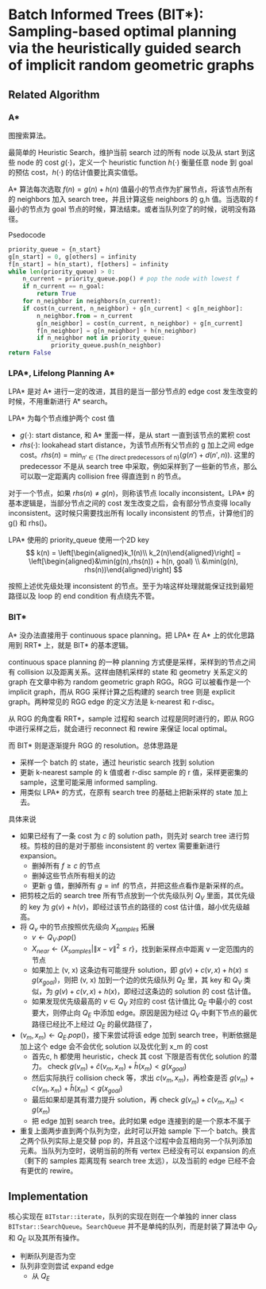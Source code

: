# Batch Informed Trees (BIT*): Sampling-based optimal planning via the heuristically guided search of implicit random geometric graphs
## Related Algorithm
### A*
图搜索算法。

最简单的 Heuristic Search，维护当前 search 过的所有 node 以及从 start 到这些 node 的 cost $g(\cdot)$，定义一个 heuristic function $h(\cdot)$ 衡量任意 node 到 goal 的预估 cost，$h(\cdot)$ 的估计值要比真实值低。

A* 算法每次选取 $f(n)=g(n)+h(n)$ 值最小的节点作为扩展节点，将该节点所有的 neighbors 加入 search tree，并且计算这些 neighbors 的 g,h 值。当选取的 f 最小的节点为 goal 节点的时候，算法结束。或者当队列空了的时候，说明没有路径。

Psedocode
```python
priority_queue = {n_start}
g[n_start] = 0, g[others] = infinity
f[n_start] = h(n_start), f[others] = infinity
while len(priority_queue) > 0:
    n_current = priority_queue.pop() # pop the node with lowest f
    if n_current == n_goal: 
        return True
    for n_neighbor in neighbors(n_current):
    if cost(n_current, n_neighbor) + g[n_current] < g[n_neighbor]:
        n_neighbor.from = n_current
        g[n_neighbor] = cost(n_current, n_neighbor) + g[n_current]
        f[n_neighbor] = g[n_neighbor] + h(n_neighbor)
        if n_neighbor not in priority_queue:
            priority_queue.push(n_neighbor)
return False
```

### LPA*, Lifelong Planning A*
LPA* 是对 A* 进行一定的改进，其目的是当一部分节点的 edge cost 发生改变的时候，不用重新进行 A* search。

LPA* 为每个节点维护两个 cost 值
- $g(\cdot)$: start distance, 和 A* 里面一样，是从 start 一直到该节点的累积 cost
- $rhs(\cdot)$: lookahead start distance，为该节点所有父节点的 g 加上之间 edge cost。$rhs(n) = \min_{n'\in \{\text{The direct predecessors of n}\}}(g(n') + d(n', n))$. 这里的 predecessor 不是从 search tree 中采取，例如采样到了一些新的节点，那么可以取一定距离内 collision free 得直连到 n 的节点。

对于一个节点，如果 $rhs(n)\neq g(n)$，则称该节点 locally inconsistent。LPA* 的基本逻辑是，当部分节点之间的 cost 发生改变之后，会有部分节点变得 locally inconsistent。这时候只需要找出所有 locally inconsistent 的节点，计算他们的 g() 和 rhs()。

LPA* 使用的 priority_queue 使用一个2D key
$$
k(n) = \left[\begin{aligned}k_1(n)\\ k_2(n)\end{aligned}\right] = \left[\begin{aligned}&\min(g(n),rhs(n)) + h(n, goal) \\ &\min(g(n), rhs(n))\end{aligned}\right]
$$

按照上述优先级处理 inconsistent 的节点。至于为啥这样处理就能保证找到最短路径以及 loop 的 end condition 有点绕先不管。


### BIT*
A* 没办法直接用于 continuous space planning。把 LPA* 在 A* 上的优化思路用到 RRT* 上，就是 BIT* 的基本逻辑。

continuous space planning 的一种 planning 方式便是采样，采样到的节点之间有 collision 以及距离关系。这样由随机采样的 state 和 geometry 关系定义的 graph 在文章中称为 random geometric graph RGG。RGG 可以被看作是一个 implicit graph，而从 RGG 采样计算之后构建的 search tree 则是 explicit graph。两种常见的 RGG edge 的定义方法是 k-nearest 和 r-disc。

从 RGG 的角度看 RRT*，sample 过程和 search 过程是同时进行的，即从 RGG 中进行采样之后，就会进行 reconnect 和 rewire 来保证 local optimal。

而 BIT* 则是逐渐提升 RGG 的 resolution。总体思路是
- 采样一个 batch 的 state，通过 heuristic search 找到 solution
- 更新 k-nearest sample 的 k 值或者 r-disc sample 的 r 值，采样更密集的 sample，这里可能采用 informed sampling.
- 用类似 LPA* 的方式，在原有 search tree 的基础上把新采样的 state 加上去。

具体来说
- 如果已经有了一条 cost 为 $c$ 的 solution path，则先对 search tree 进行剪枝。剪枝的目的是对于那些 inconsistent 的 vertex 需要重新进行 expansion。
    - 删掉所有 $f\geq c$ 的节点
    - 删掉这些节点所有相关的边
    - 更新 g 值，删掉所有 $g=\inf$ 的节点，并把这些点看作是新采样的点。
- 把剪枝之后的 search tree 所有节点放到一个优先级队列 $Q_V$ 里面，其优先级的 key 为 $g(v)+h(v)$，即经过该节点的路径的 cost 估计值，越小优先级越高。
- 将 $Q_v$ 中的节点按照优先级向 $X_{samples}$ 拓展
    - $v \leftarrow Q_V.pop()$
    - $X_{near}\leftarrow \{X_{samples} | \lVert x-v\rVert^2\leq r\}$，找到新采样点中距离 v 一定范围内的节点
    - 如果加上 (v, x) 这条边有可能提升 solution，即 $g(v) + c(v,x) + h(x)\leq g(x_{goal})$，则把 (v, x) 加到一个边的优先级队列 $Q_E$ 里，其 key 和 $Q_V$ 类似，为 $g(v) + c(v, x) + h(x)$，即经过这条边的 solution 的 cost 估计值。
    - 如果发现优先级最高的 $v\in Q_V$ 对应的 cost 估计值比 $Q_E$ 中最小的 cost 要大，则停止向 $Q_E$ 中添加 edge。原因是因为经过 $Q_V$ 中剩下节点的最优路径已经比不上经过 $Q_E$ 的最优路径了，
- $(v_m, x_m)\leftarrow Q_E.pop()$，接下来尝试将该 edge 加到 search tree，判断依据是加上这个 edge 会不会优化 solution 以及优化到 x_m 的 cost
    - 首先c, h 都使用 heuristic，check 其 cost 下限是否有优化 solution 的潜力。 check $g(v_m) + \hat{c}(v_m, x_m) + \hat{h}(x_m) < g(x_{goal})$
    - 然后实际执行 collision check 等，求出 $c(v_m, x_m)$，再检查是否 $g(v_m) + c(v_m, x_m) + \hat{h}(x_m) < g(x_{goal})$
    - 最后如果却是其有潜力提升 solution，再 check $g(v_m) + c(v_m, x_m) < g(x_m)$
    - 把 edge 加到 search tree。此时如果 edge 连接到的是一个原本不属于 
- 重复上面两步直到两个队列为空，此时可以开始 sample 下一个 batch。换言之两个队列实际上是交替 pop 的，并且这个过程中会互相向另一个队列添加元素。当队列为空时，说明当前的所有 vertex 已经没有可以 expansion 的点（剩下的 samples 距离现有 search tree 太远），以及当前的 edge 已经不会有更优的 rewire。

## Implementation
核心实现在 `BITstar::iterate`，队列的实现在则在一个单独的 inner class `BITstar::SearchQueue`。`SearchQueue` 并不是单纯的队列，而是封装了算法中 $Q_V$ 和 $Q_E$ 以及其所有操作。
- 判断队列是否为空
- 队列非空则尝试 expand edge
    - 从 $Q_E$